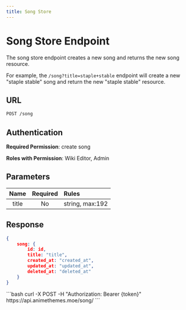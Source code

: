 ```yaml
---
title: Song Store
---
```


<Block>

# Song Store Endpoint

The song store endpoint creates a new song and returns the new song resource.

For example, the `/song?title=staple+stable` endpoint will create a new "staple stable" song and return the new "staple stable" resource.

## URL

```sh
POST /song
```

## Authentication

**Required Permission**: create song

**Roles with Permission**: Wiki Editor, Admin

## Parameters

| Name     | Required | Rules                               |
| :------: | :------: | :---------------------------------- |
| title    | No       | string, max:192                     |

## Response

```json
{
    song: {
        id: id,
        title: "title",
        created_at: "created_at",
        updated_at: "updated_at",
        deleted_at: "deleted_at"
    }
}
```

<Example>

<CURL>
```bash
curl -X POST -H "Authorization: Bearer {token}" https://api.animethemes.moe/song/
```
</CURL>

</Example>

</Block>